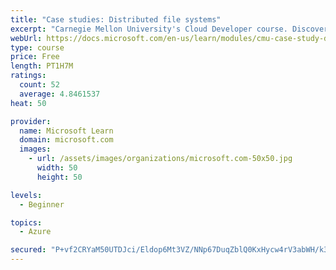 ```yaml
---
title: "Case studies: Distributed file systems"
excerpt: "Carnegie Mellon University's Cloud Developer course. Discover how distributed file systems work, then learn about Hadoop and Ceph."
webUrl: https://docs.microsoft.com/en-us/learn/modules/cmu-case-study-distributed-file-systems/
type: course
price: Free
length: PT1H7M
ratings:
  count: 52
  average: 4.8461537
heat: 50

provider:
  name: Microsoft Learn
  domain: microsoft.com
  images:
    - url: /assets/images/organizations/microsoft.com-50x50.jpg
      width: 50
      height: 50

levels:
  - Beginner

topics:
  - Azure

secured: "P+vf2CRYaM50UTDJci/Eldop6Mt3VZ/NNp67DuqZblQ0KxHycw4rV3abWH/k3XRwPpPUP+DxBK/s7uqShOtXED4db813TJYcSjZvXUywuR1WY2TPCDSIZhCkGXVehP7NaAB4XylmpaEKeJ1w8Gb8sw/6S5QwWax/cFAxMSboHAC53UhrYYBwJTuOtOjEf/9kHsLnYbGnALr1FVbTDq3Q2vVjdtm3RO1QyCfCEXK0R5mp84NaWCfaY/YZMm5F3eMvO35GWQTWXDpFur+QclNdYdFXIRliBqNuBG6s4Iwc2t9iYWf7O6z9TFqw+wqM6ZF4TmzOLM5R+YAvm2UUOHCNuWvJ3IEEqfvXVbswYDFnLOmAL1On+H9kTzYs2JTxtCK4psiOEYhGSNF5om8feFEY5CiXQifXGOCPC7lLLjx3j0I=;yyJBJRxsmD1yduQYas9Yqg=="
---
```


